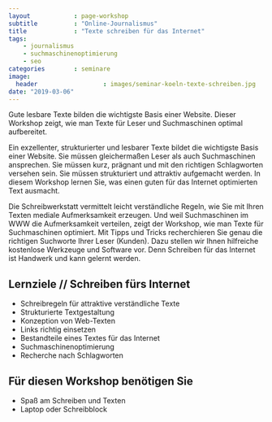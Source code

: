 ```yaml
---
layout            : page-workshop
subtitle          : "Online-Journalismus"
title             : "Texte schreiben für das Internet"
tags:
    - journalismus
    - suchmaschinenoptimierung
    - seo
categories        : seminare
image:
  header                  : images/seminar-koeln-texte-schreiben.jpg
date: "2019-03-06"
---
```

Gute lesbare Texte bilden die wichtigste Basis einer Website. Dieser Workshop zeigt, wie man Texte für Leser und Suchmaschinen optimal aufbereitet.
<!-- readmore -->

Ein exzellenter, strukturierter und lesbarer Texte bildet die wichtigste Basis einer Website. Sie müssen gleichermaßen Leser als auch Suchmaschinen ansprechen. Sie müssen kurz, prägnant und mit den richtigen Schlagworten versehen sein. Sie müssen strukturiert und attraktiv aufgemacht werden. In diesem Workshop lernen Sie, was einen guten für das Internet optimierten Text ausmacht.

Die Schreibwerkstatt vermittelt leicht verständliche Regeln, wie Sie mit Ihren Texten mediale Aufmerksamkeit erzeugen. Und weil Suchmaschinen im WWW die Aufmerksamkeit verteilen, zeigt der Workshop, wie man Texte für Suchmaschinen optimiert. Mit Tipps und Tricks recherchieren Sie genau die richtigen Suchworte Ihrer Leser (Kunden). Dazu stellen wir Ihnen hilfreiche kostenlose Werkzeuge und Software vor. Denn Schreiben für das Internet ist Handwerk und kann gelernt werden.

## Lernziele // Schreiben fürs Internet

-   Schreibregeln für attraktive verständliche Texte
-   Strukturierte Textgestaltung
-   Konzeption von Web-Texten
-   Links richtig einsetzen
-   Bestandteile eines Textes für das Internet
-   Suchmaschinenoptimierung
-   Recherche nach Schlagworten

## Für diesen Workshop benötigen Sie

-   Spaß am Schreiben und Texten
-   Laptop oder Schreibblock
